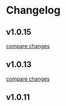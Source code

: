 # Changelog


## v1.0.15

[compare changes](https://github.com/linotype/nuxt/compare/v1.0.13...v1.0.15)

## v1.0.13

[compare changes](https://github.com/linotype/nuxt/compare/v1.0.11...v1.0.13)

## v1.0.11

